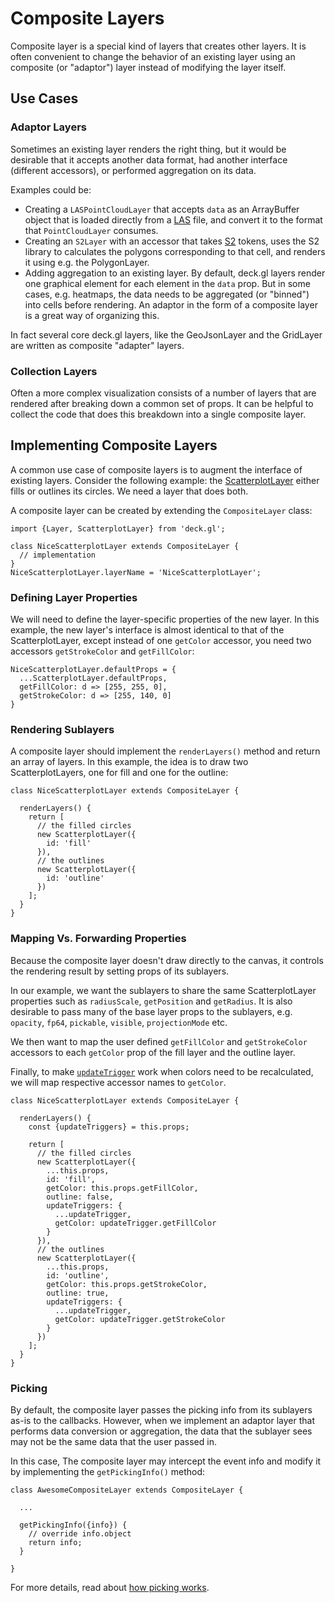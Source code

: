 # Composite Layers

Composite layer is a special kind of layers that creates other layers.
It is often convenient to change the behavior of an existing layer using
an composite (or "adaptor") layer instead of modifying the layer itself.

## Use Cases

### Adaptor Layers

Sometimes an existing layer renders the right thing, but it would be desirable
that it accepts another data format, had another interface (different accessors),
or performed aggregation on its data.

Examples could be:
* Creating a `LASPointCloudLayer` that accepts `data` as an ArrayBuffer object
  that is loaded directly from a
  [LAS](https://www.asprs.org/committee-general/laser-las-file-format-exchange-activities.html)
  file, and convert it to the format that `PointCloudLayer` consumes. 
* Creating an `S2Layer` with an accessor that takes
  [S2](https://code.google.com/archive/p/s2-geometry-library/)
  tokens, uses the S2 library to calculates the polygons corresponding
  to that cell, and renders it using e.g. the PolygonLayer.
* Adding aggregation to an existing layer.
  By default, deck.gl layers render one graphical element for each element in
  the `data` prop. But in some cases, e.g. heatmaps, the data needs to be
  aggregated (or "binned") into cells before rendering. An adaptor in
  the form of a composite layer is a great way of organizing this.

In fact several core deck.gl layers, like the GeoJsonLayer and the GridLayer
are written as composite "adapter" layers.

### Collection Layers

Often a more complex visualization consists of a number of layers that are
rendered after breaking down a common set of props. It can be helpful
to collect the code that does this breakdown into a single composite layer.


## Implementing Composite Layers

A common use case of composite layers is to augment the interface of existing
layers. Consider the following example: the
[ScatterplotLayer](/docs/layers/scatterplot-layer.md) either fills or outlines
its circles. We need a layer that does both.

A composite layer can be created by extending the `CompositeLayer` class:

```
import {Layer, ScatterplotLayer} from 'deck.gl';

class NiceScatterplotLayer extends CompositeLayer {
  // implementation
}
NiceScatterplotLayer.layerName = 'NiceScatterplotLayer';
```

### Defining Layer Properties

We will need to define the layer-specific properties of the new layer.
In this example, the new layer's interface is almost identical to that of the
ScatterplotLayer, except instead of one `getColor` accessor, you need two
accessors `getStrokeColor` and `getFillColor`:

```
NiceScatterplotLayer.defaultProps = {
  ...ScatterplotLayer.defaultProps,
  getFillColor: d => [255, 255, 0],
  getStrokeColor: d => [255, 140, 0]
}
```

### Rendering Sublayers

A composite layer should implement the `renderLayers()` method and return
an array of layers. In this example, the idea is to draw two ScatterplotLayers,
one for fill and one for the outline:

```
class NiceScatterplotLayer extends CompositeLayer {

  renderLayers() {
    return [
      // the filled circles
      new ScatterplotLayer({
        id: 'fill'
      }),
      // the outlines
      new ScatterplotLayer({
        id: 'outline'
      })
    ];
  }
}
```

### Mapping Vs. Forwarding Properties

Because the composite layer doesn't draw directly to the canvas, it
controls the rendering result by setting props of its sublayers.

In our example, we want the sublayers to share the same ScatterplotLayer
properties such as `radiusScale`, `getPosition` and `getRadius`. It is
also desirable to pass many of the base layer props to the sublayers,
e.g. `opacity`, `fp64`, `pickable`, `visible`, `projectionMode` etc.

We then want to map the user defined `getFillColor` and `getStrokeColor`
accessors to each `getColor` prop of the fill layer and the outline layer.

Finally, to make
[`updateTrigger`](/docs/api-reference/base-layer.md#-updatetriggers-object-optional-)
work when colors need to be recalculated, we will map respective accessor
names to `getColor`.

```
class NiceScatterplotLayer extends CompositeLayer {

  renderLayers() {
    const {updateTriggers} = this.props;

    return [
      // the filled circles
      new ScatterplotLayer({
        ...this.props,
        id: 'fill',
        getColor: this.props.getFillColor,
        outline: false,
        updateTriggers: {
          ...updateTrigger,
          getColor: updateTrigger.getFillColor
        }
      }),
      // the outlines
      new ScatterplotLayer({
        ...this.props,
        id: 'outline',
        getColor: this.props.getStrokeColor,
        outline: true,
        updateTriggers: {
          ...updateTrigger,
          getColor: updateTrigger.getStrokeColor
        }
      })
    ];
  }
}

```

### Picking

By default, the composite layer passes the picking info from its sublayers
as-is to the callbacks. However, when we implement an adaptor layer that
performs data conversion or aggregation, the data that the sublayer sees
may not be the same data that the user passed in.

In this case, The composite layer may intercept the event info and modify
it by implementing the `getPickingInfo()` method:

```
class AwesomeCompositeLayer extends CompositeLayer {

  ...

  getPickingInfo({info}) {
    // override info.object
    return info;
  }

}
```
For more details, read about
[how picking works](/docs/advanced/picking.md).
